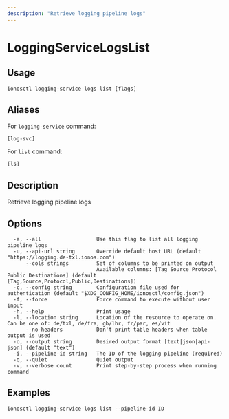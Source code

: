 ```yaml
---
description: "Retrieve logging pipeline logs"
---
```


# LoggingServiceLogsList

## Usage

```text
ionosctl logging-service logs list [flags]
```

## Aliases

For `logging-service` command:

```text
[log-svc]
```

For `list` command:

```text
[ls]
```

## Description

Retrieve logging pipeline logs

## Options

```text
  -a, --all                  Use this flag to list all logging pipeline logs
  -u, --api-url string       Override default host URL (default "https://logging.de-txl.ionos.com")
      --cols strings         Set of columns to be printed on output 
                             Available columns: [Tag Source Protocol Public Destinations] (default [Tag,Source,Protocol,Public,Destinations])
  -c, --config string        Configuration file used for authentication (default "$XDG_CONFIG_HOME/ionosctl/config.json")
  -f, --force                Force command to execute without user input
  -h, --help                 Print usage
  -l, --location string      Location of the resource to operate on. Can be one of: de/txl, de/fra, gb/lhr, fr/par, es/vit
      --no-headers           Don't print table headers when table output is used
  -o, --output string        Desired output format [text|json|api-json] (default "text")
  -i, --pipeline-id string   The ID of the logging pipeline (required)
  -q, --quiet                Quiet output
  -v, --verbose count        Print step-by-step process when running command
```

## Examples

```text
ionosctl logging-service logs list --pipeline-id ID
```

